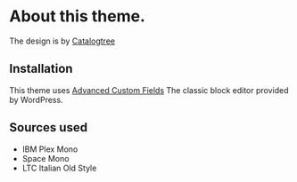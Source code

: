# About this theme.

The design is by [Catalogtree](https://catalogtree.net)

## Installation

This theme uses [Advanced Custom Fields](https://www.advancedcustomfields.com)
The classic block editor provided by WordPress.

## Sources used

- IBM Plex Mono
- Space Mono
- LTC Italian Old Style
